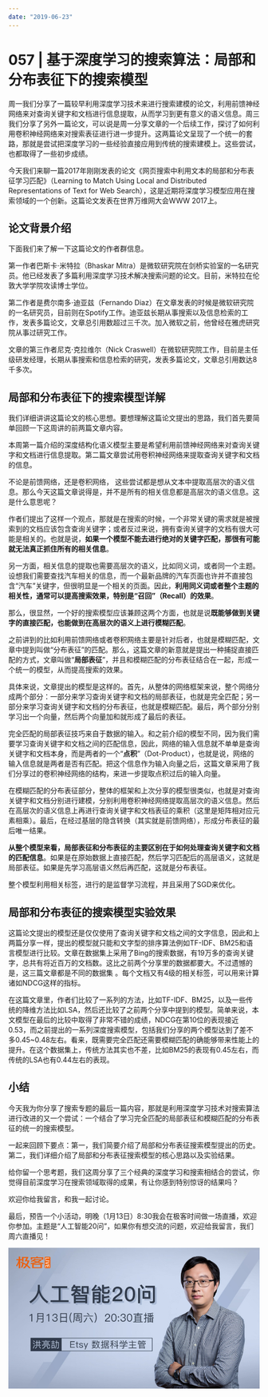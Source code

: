 ```yaml
---
date: "2019-06-23"
---  
```

      
# 057 | 基于深度学习的搜索算法：局部和分布表征下的搜索模型
周一我们分享了一篇较早利用深度学习技术来进行搜索建模的论文，利用前馈神经网络来对查询关键字和文档进行信息提取，从而学习到更有意义的语义信息。周三我们分享了另外一篇论文，可以说是周一分享文章的一个后续工作，探讨了如何利用卷积神经网络来对搜索表征进行进一步提升。这两篇论文呈现了一个统一的套路，那就是尝试把深度学习的一些经验直接应用到传统的搜索建模上。这些尝试，也都取得了一些初步成绩。

今天我们来聊一篇2017年刚刚发表的论文《网页搜索中利用文本的局部和分布表征学习匹配》（Learning to Match Using Local and Distributed Representations of Text for Web Search），这是近期将深度学习模型应用在搜索领域的一个创新。这篇论文发表在世界万维网大会WWW 2017上。

## 论文背景介绍

下面我们来了解一下这篇论文的作者群信息。

第一作者巴斯卡⋅米特拉（Bhaskar Mitra）是微软研究院在剑桥实验室的一名研究员。他已经发表了多篇利用深度学习技术解决搜索问题的论文。目前，米特拉在伦敦大学学院攻读博士学位。

第二作者是费尔南多⋅迪亚兹（Fernando Diaz）在文章发表的时候是微软研究院的一名研究员，目前则在Spotify工作。迪亚兹长期从事搜索以及信息检索的工作，发表多篇论文，文章总引用数超过三千次。加入微软之前，他曾经在雅虎研究院从事过研究工作。

文章的第三作者尼克⋅克拉维尔（Nick Craswell）在微软研究院工作，目前是主任级研发经理，长期从事搜索和信息检索的研究，发表多篇论文，文章总引用数达8千多次。

## 局部和分布表征下的搜索模型详解

我们详细讲讲这篇论文的核心思想。要想理解这篇论文提出的思路，我们首先要简单回顾一下这周讲的前两篇文章内容。

本周第一篇介绍的深度结构化语义模型主要是希望利用前馈神经网络来对查询关键字和文档进行信息提取。第二篇文章尝试用卷积神经网络来提取查询关键字和文档的信息。

不论是前馈网络，还是卷积网络， 这些尝试都是想从文本中提取高层次的语义信息。那么今天这篇文章说得是，并不是所有的相关信息都是高层次的语义信息。这是什么意思呢？

<!-- [[[read_end]]] -->

作者们提出了这样一个观点，那就是在搜索的时候，一个非常关键的需求就是被搜索到的文档应该包含查询关键字；或者反过来说，拥有查询关键字的文档有很大可能是相关的。也就是说，**如果一个模型不能去进行绝对的关键字匹配，那很有可能就无法真正抓住所有的相关信息**。

另一方面，相关信息的提取也需要高层次的语义，比如同义词，或者同一个主题。设想我们需要查找汽车相关的信息，而一个最新品牌的汽车页面也许并不直接包含“汽车”关键字，但很明显是一个相关的页面。因此，**利用同义词或者整个主题的相关性，通常可以提高搜索效果，特别是“召回”（Recall）的效果**。

那么，很显然，一个好的搜索模型应该兼顾这两个方面，也就是说**既能够做到关键字的直接匹配，也能做到在高层次的语义上进行模糊匹配**。

之前讲到的比如利用前馈网络或者卷积网络主要是针对后者，也就是模糊匹配，文章中提到叫做“分布表征”的匹配。那么，这篇文章的新意就是提出一种捕捉直接匹配的方式，文章叫做“**局部表征**”，并且和模糊匹配的分布表征结合在一起，形成一个统一的模型，从而提高搜索的效果。

具体来说，文章提出的模型是这样的。首先，从整体的网络框架来说，整个网络分成两个部分：一部分来学习查询关键字和文档的局部表征，也就是完全匹配；另一部分来学习查询关键字和文档的分布表征，也就是模糊匹配。最后，两个部分分别学习出一个向量，然后两个向量加和就形成了最后的表征。

完全匹配的局部表征技巧来自于数据的输入。和之前介绍的模型不同，因为我们需要学习查询关键字和文档之间的匹配信息，因此，网络的输入信息就不单单是查询关键字和文档本身，而是两者的一个“**点积**”（Dot-Product），也就是说，网络的输入信息就是两者是否有匹配。把这个信息作为输入向量之后，这篇文章采用了我们分享过的卷积神经网络的结构，来进一步提取点积过后的输入向量。

在模糊匹配的分布表征部分，整体的框架和上次分享的模型很类似，也就是对查询关键字和文档分别进行建模，分别利用卷积神经网络提取高层次的语义信息。然后在高层次的语义信息上再进行查询关键字和文档表征的乘积（这里是矩阵相对应元素相乘）。最后，在经过基层的隐含转换（其实就是前馈网络），形成分布表征的最后唯一结果。

**从整个模型来看，局部表征和分布表征的主要区别在于如何处理查询关键字和文档的匹配信息**。如果是在原始数据上直接匹配，然后学习匹配后的高层语义，这就是局部表征。如果是先学习高层语义然后再匹配，这就是分布表征。

整个模型利用相关标签，进行的是监督学习流程，并且采用了SGD来优化。

## 局部和分布表征的搜索模型实验效果

这篇论文提出的模型还是仅仅使用了查询关键字和文档之间的文字信息，因此和上两篇分享一样，提出的模型就只能和文字型的排序算法例如TF-IDF、BM25和语言模型进行比较。文章在数据集上采用了Bing的搜索数据，有19万多的查询关键字，总共有将近百万的文档数。这比之前两个分享里的数据都要大。不过遗憾的是，这三篇文章都是不同的数据集 。每个文档又有4级的相关标签，可以用来计算诸如NDCG这样的指标。

在这篇文章里，作者们比较了一系列的方法，比如TF-IDF、BM25，以及一些传统的降维方法比如LSA，然后还比较了之前两个分享中提到的模型。简单来说，本文模型在最后的比较中取得了非常不错的成绩，NDCG在第10位的表现接近0.53，而之前提出的一系列深度搜索模型，包括我们分享的两个模型达到了差不多0.45\~0.48左右。看来，既需要完全匹配还需要模糊匹配的确能够带来性能上的提升。在这个数据集上，传统方法其实也不差，比如BM25的表现有0.45左右，而传统的LSA也有0.44左右的表现。

## 小结

今天我为你分享了搜索专题的最后一篇内容，那就是利用深度学习技术对搜索算法进行改进的又一个尝试：一个结合了学习完全匹配的局部表征和模糊匹配的分布表征的统一的搜索模型。

一起来回顾下要点：第一，我们简要介绍了局部和分布表征搜索模型提出的历史。第二，我们详细介绍了局部和分布表征搜索模型的核心思路以及实验结果。

给你留一个思考题，我们这周分享了三个经典的深度学习和搜索相结合的尝试，你觉得目前深度学习在搜索领域取得的成果，有让你感到特别惊讶的结果吗？

欢迎你给我留言，和我一起讨论。

最后，预告一个小活动，明晚（1月13日）8:30我会在极客时间做一场直播，欢迎你参加。主题是“人工智能20问”，如果你有想交流的问题，欢迎给我留言，我们周六直播见！

![](./httpsstatic001geekbangorgresourceimage03a4036075efeb9f168a768b32cd178ce9a4.jpg)